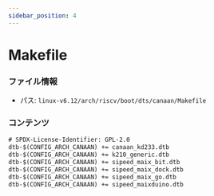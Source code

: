 ```yaml
---
sidebar_position: 4
---
```

# Makefile

### ファイル情報

- パス: `linux-v6.12/arch/riscv/boot/dts/canaan/Makefile`

### コンテンツ

```txt
# SPDX-License-Identifier: GPL-2.0
dtb-$(CONFIG_ARCH_CANAAN) += canaan_kd233.dtb
dtb-$(CONFIG_ARCH_CANAAN) += k210_generic.dtb
dtb-$(CONFIG_ARCH_CANAAN) += sipeed_maix_bit.dtb
dtb-$(CONFIG_ARCH_CANAAN) += sipeed_maix_dock.dtb
dtb-$(CONFIG_ARCH_CANAAN) += sipeed_maix_go.dtb
dtb-$(CONFIG_ARCH_CANAAN) += sipeed_maixduino.dtb

```
